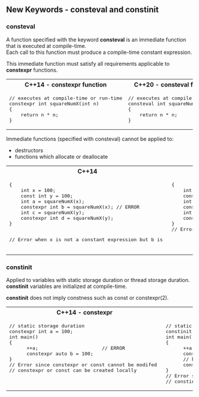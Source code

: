 New Keywords - consteval and constinit
---

### consteval 
A function specified with the keyword **consteval** is an immediate function that is executed at compile-time.   
Each call to this function must produce a compile-time constant expression.   
  
This immediate function must satisfy all requirements applicable to **constexpr** functions.
<table>
<tr>
<th>
C++14 - constexpr function
</th>

<th>
C++20 - consteval function
</th>

</tr>
<tr>
<td  valign="top">
<pre lang="cpp">
// executes at compile-time or run-time
constexpr int squareNumX(int n) 
{
    return n * n;
}
</pre>
</td>

<td  valign="top">
<pre lang="cpp">
// executes at compile-time
consteval int squareNumV(int n) 
{
    return n * n;
}
</pre>
</td>
</tr>

</table>

Immediate functions (specified with consteval) cannot be applied to:
- destructors
- functions which allocate or deallocate

<table>
<tr>
<th>
C++14
</th>
<th>
C++20
</th>
</tr>
<tr>
<td  valign="top">
<pre lang="cpp">
{
    int x = 100;
    const int y = 100;  
    int a = squareNumX(x);
    constexpr int b = squareNumX(x); // ERROR
    int c = squareNumX(y);
    constexpr int d = squareNumX(y);
}
  
// Error when x is not a constant expression but b is
</pre>
</td>

<td  valign="top">
<pre lang="cpp">
{
    int x = 100;
    const int y = 100;
    int a = squareNumV(x);              // ERROR
    constexpr int b = squareNumV(x);    // ERROR
    int c = squareNumV(y);
    constexpr int d = squareNumV(y);  
}
// Error when the function argument (x) is not a constant expression 

</pre>
</td>

</tr>
</table>

### constinit
Applied to variables with static storage duration or thread storage duration.  
**constinit** variables are initialized at compile-time.

**constinit** does not imply constness such as const or constexpr(2).  
<table>
<tr>
<th>
C++14 - constexpr
</th>
<th>
C++20 - constinit
</th>
</tr>

<tr>
<td  valign="top">
<pre lang="cpp">
// static storage duration
constexpr int a = 100;  
int main() 
{
      ++a;                      // ERROR 
      constexpr auto b = 100;   
}
// Error since constexpr or const cannot be modifed 
// constexpr or const can be created locally
</pre>
</td>

<td  valign="top">
<pre lang="cpp">
// static storage duration
constinit int a = 100;  
int main()
{  
      ++a; 
      constinit auto b = 100;  // ERROR
      // b has thread storage duration
      constinit thread_local auto b = 100;
}
// Error since constinit cannot be created locally
// constinit can be modified
</pre>
</td>
</tr>

</table>
